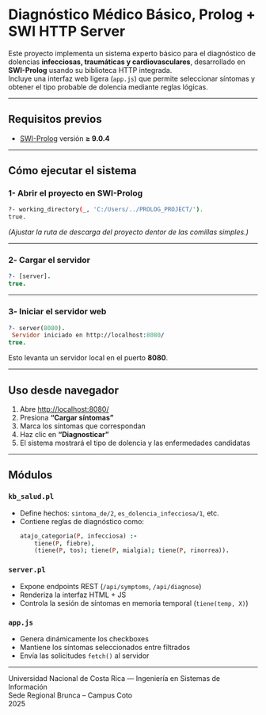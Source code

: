 # Diagnóstico Médico Básico, Prolog + SWI HTTP Server

Este proyecto implementa un sistema experto básico para el diagnóstico de dolencias **infecciosas, traumáticas y cardiovasculares**, desarrollado en **SWI-Prolog** usando su biblioteca HTTP integrada.  
Incluye una interfaz web ligera (`app.js`) que permite seleccionar síntomas y obtener el tipo probable de dolencia mediante reglas lógicas.

---

## Requisitos previos

- [SWI-Prolog](https://www.swi-prolog.org/) versión **≥ 9.0.4**

---

## Cómo ejecutar el sistema

### 1- Abrir el proyecto en SWI-Prolog

```bash
?- working_directory(_, 'C:/Users/../PROLOG_PROJECT/').
true.
```

*(Ajustar la ruta de descarga del proyecto dentor de las comillas simples.)*

---

### 2️- Cargar el servidor

```prolog
?- [server].
true.
```

---

### 3️- Iniciar el servidor web

```prolog
?- server(8080).
 Servidor iniciado en http://localhost:8080/
true.
```

Esto levanta un servidor local en el puerto **8080**.

---

## Uso desde navegador

1. Abre [http://localhost:8080/](http://localhost:8080/)
2. Presiona **“Cargar síntomas”**
3. Marca los síntomas que correspondan
4. Haz clic en **“Diagnosticar”**
5. El sistema mostrará el tipo de dolencia y las enfermedades candidatas

---

##  Módulos 

###  `kb_salud.pl`
- Define hechos: `sintoma_de/2`, `es_dolencia_infecciosa/1`, etc.
- Contiene reglas de diagnóstico como:
  ```prolog
  atajo_categoria(P, infecciosa) :-
      tiene(P, fiebre),
      (tiene(P, tos); tiene(P, mialgia); tiene(P, rinorrea)).
  ```

###  `server.pl`
- Expone endpoints REST (`/api/symptoms`, `/api/diagnose`)
- Renderiza la interfaz HTML + JS
- Controla la sesión de síntomas en memoria temporal (`tiene(temp, X)`)

###  `app.js`
- Genera dinámicamente los checkboxes
- Mantiene los síntomas seleccionados entre filtrados
- Envía las solicitudes `fetch()` al servidor

---

 
Universidad Nacional de Costa Rica — Ingeniería en Sistemas de Información  
Sede Regional Brunca – Campus Coto  
2025


